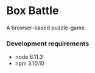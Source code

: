 Box Battle
==========

A browser-based puzzle-game.

### Development requirements

* node 6.11.3
* npm 3.10.10
